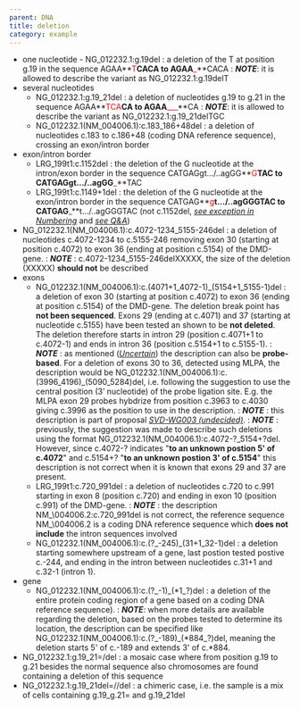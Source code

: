 ```yaml
---
parent: DNA
title: deletion
category: example
---
```


*	one nucleotide - NG\_012232.1:g.19del
	:	a deletion of the T at position g.19 in the sequence AGAA**<font color="red">T</font>**CACA to AGAA**<font color="red">_</font>**CACA
	:	_**NOTE**_: it is allowed to describe the variant as NG\_012232.1:g.19delT 
*	several nucleotides
	*	NG\_012232.1:g.19\_21del
		:	a deletion of nucleotides g.19 to g.21 in the sequence AGAA**<font color="red">TCA</font>**CA to AGAA**<font color="red">___</font>**CA
		:	_**NOTE**_: it is allowed to describe the variant as NG\_012232.1:g.19\_21delTGC 
	*	NG\_012232.1(NM\_004006.1):c.183\_186+48del
		:	a deletion of nucleotides c.183 to c.186+48 (coding DNA reference sequence), crossing an exon/intron border
*	exon/intron border
	*	LRG\_199t1:c.1152del
		: the deletion of the G nucleotide at the intron/exon border in the sequence CATGAGgt.../..agGG**<font color="red">G</font>**TAC to CATGAGgt.../..agGG**<font color="red">_</font>**TAC
	*	LRG\_199t1:c.1149+1del
		:	the deletion of the G nucleotide at the exon/intron border in the sequence CATGAG**<font color="red">g</font>**t.../..agGGGTAC to CATGAG**<font color="red">_</font>**t.../..agGGGTAC (not c.1152del, [_see exception in Numbering_](/bg-material/numbering/#DNAc) and [_see Q&A_](/recommendations/DNA/variant/deletion/#6del))
*	NG\_012232.1(NM\_004006.1):c.4072-1234\_5155-246del
	:	a deletion of nucleotides c.4072-1234 to c.5155-246 removing exon 30 (starting at position c.4072) to exon 36 (ending at position c.5154) of the DMD-gene.
	:	_**NOTE**_ : c.4072-1234\_5155-246delXXXXX, the size of the deletion (XXXXX) **should not** be described
*	exons 
	*	NG\_012232.1(NM\_004006.1):c.(4071+1\_4072-1)\_(5154+1\_5155-1)del
		:	a deletion of exon 30 (starting at position c.4072) to exon 36 (ending at position c.5154) of the DMD-gene. The deletion break point has **not been sequenced**. Exons 29 (ending at c.4071) and 37 (starting at nucleotide c.5155) have been tested an shown to be **not deleted**. The deletion therefore starts in intron 29 (position c.4071+1 to c.4072-1) and ends in intron 36 (position c.5154+1 to c.5155-1).
		:	_**NOTE**_ : as mentioned ([_Uncertain_](/recommendations/uncertain/)) the description can also be **probe-based**. For a deletion of exons 30 to 36, detected using MLPA, the description would be NG\_012232.1(NM\_004006.1):c.(3996\_4196)\_(5090\_5284)del, i.e. following the suggestion to use the central position (3’ nucleotide) of the probe ligation site. E.g. the MLPA exon 29 probes hybdrize from position c.3963 to c.4030 giving c.3996 as the position to use in the description.
		:	_**NOTE**_ : this description is part of proposal [_SVD-WG003 (undecided)_](/bg-material/consultation/svd-wg003).
		:	_**NOTE**_ : previously, the suggestion was made to describe such deletions using the format NG\_012232.1(NM\_004006.1):c.4072-?\_5154+?del. However, since c.4072-? indicates "**to an unknown postion 5' of c.4072**" and c.5154+? "**to an unknown postion 3' of c.5154**" this description is not correct when it is known that exons 29 and 37 are present.
	*	LRG\_199t1:c.720\_991del
		:	a deletion of nucleotides c.720 to c.991 starting in exon 8 (position c.720) and ending in exon 10 (position c.991) of the DMD-gene.
		:	_**NOTE**_ : the description NM_\004006.2:c.720_991del is not correct, the reference sequence NM_\004006.2 is a coding DNA reference sequence which **does not include** the intron sequences involved
	*	NG\_012232.1(NM\_004006.1):c.(?\_-245)\_(31+1\_32-1)del
		:	a deletion starting somewhere upstream of a gene, last postion tested postive c.-244, and ending in the intron between nucleotides c.31+1 and c.32-1 (intron 1).
*	gene
	*	NG\_012232.1(NM\_004006.1):c.(?\_-1)\_(\*1\_?)del
		:	a deletion of the entire protein coding region of a gene based on a coding DNA reference sequence).
		:	_**NOTE**_: when more details are available regarding the deletion, based on the probes tested to determine its location, the description can be specified like NG\_012232.1(NM\_004006.1):c.(?\_-189)\_(\*884\_?)del, meaning the deletion starts 5' of c.-189 and extends 3' of c.\*884.
*	NG\_012232.1:g.19\_21=/del
	:	a mosaic case where from position g.19 to g.21 besides the normal sequence also chromosomes are found containing a deletion of this sequence
*	NG\_012232.1:g.19\_21del=//del
	:	a chimeric case, i.e. the sample is a mix of cells containing g.19\_g.21= and g.19\_21del
